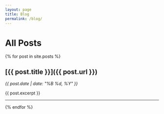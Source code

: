 ```yaml
---
layout: page
title: Blog
permalink: /blog/
---
```


# All Posts

{% for post in site.posts %}
## [{{ post.title }}]({{ post.url }})
*{{ post.date | date: "%B %d, %Y" }}*

{{ post.excerpt }}

---
{% endfor %}